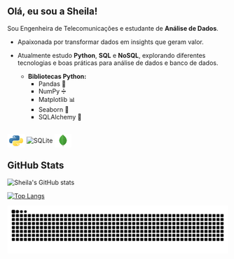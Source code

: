 ## Olá, eu sou a Sheila!

Sou Engenheira de Telecomunicações e estudante de **Análise de Dados**. 
- Apaixonada por transformar dados em insights que geram valor. 
- Atualmente estudo **Python**, **SQL** e **NoSQL**, explorando diferentes tecnologias e boas práticas para análise de dados e banco de dados.

  - **Bibliotecas Python:**  
    - Pandas 🐼  
    - NumPy ➗  
    - Matplotlib 📊  
    - Seaborn 🌊  
    - SQLAlchemy 🔗

<div style="display: inline_block"><br>
  <img align="center" alt="Python" height="30" width="40" src="https://raw.githubusercontent.com/devicons/devicon/master/icons/python/python-original.svg">
  <img align="center" alt="SQLite" height="30" width="40" src="https://upload.wikimedia.org/wikipedia/commons/9/97/Sqlite-square-icon.svg">
  <img align="center" alt="MongoDB" height="30" width="40" src="https://raw.githubusercontent.com/devicons/devicon/master/icons/mongodb/mongodb-original.svg">
</div>

## GitHub Stats

![Sheila's GitHub stats](https://github-readme-stats.vercel.app/api?username=SheilaLiborio&show_icons=true&theme=radical)

[![Top Langs](https://github-readme-stats.vercel.app/api/top-langs/?username=SheilaLiborio&layout=compact&theme=radical)](https://github.com/anuraghazra/github-readme-stats)

![Snake animation](https://github.com/sheilaliborio/sheilaliborio/blob/output/github-contribution-grid-snake.svg)
